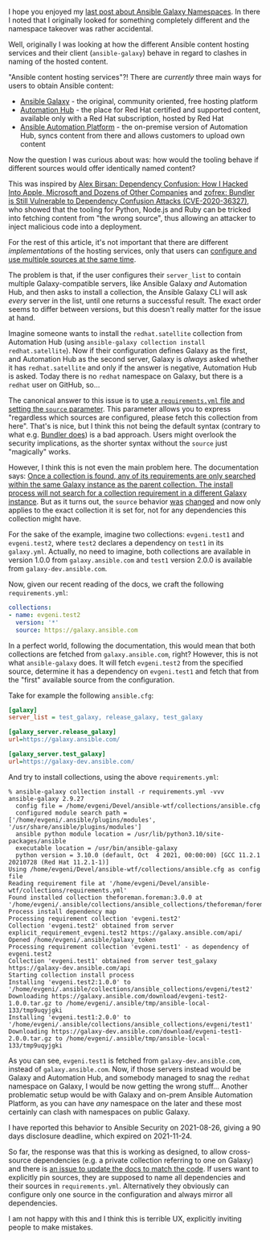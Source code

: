 <!--
.. title: Dependency confusion in the Ansible Galaxy CLI
.. slug: dependency-confusion-in-the-ansible-galaxy-cli
.. date: 2021-12-03 08:00:00 UTC
.. tags: english,planet-debian,software,linux
.. category: 
.. link: 
.. description: 
.. type: text
-->

I hope you enjoyed my [last post about Ansible Galaxy Namespaces](/2021/11/getting-access-to-somebody-elses-ansible-galaxy-namespace/). In there I noted that I originally looked for something completely different and the namespace takeover was rather accidental.

Well, originally I was looking at how the different Ansible content hosting services and their client (`ansible-galaxy`) behave in regard to clashes in naming of the hosted content.

"Ansible content hosting services"?! There are *currently* three main ways for users to obtain Ansible content:

- [Ansible Galaxy](https://galaxy.ansible.com) - the original, community oriented, free hosting platform
- [Automation Hub](https://www.ansible.com/products/automation-hub) - the place for Red Hat certified and supported content, available only with a Red Hat subscription, hosted by Red Hat
- [Ansible Automation Platform](https://www.ansible.com/products/automation-platform) - the on-premise version of Automation Hub, syncs content from there and allows customers to upload own content

Now the question I was curious about was: how would the tooling behave if different sources would offer identically named content?

This was inspired by [Alex Birsan: Dependency Confusion: How I Hacked Into Apple, Microsoft and Dozens of Other Companies](https://medium.com/@alex.birsan/dependency-confusion-4a5d60fec610) and [zofrex: Bundler is Still Vulnerable to Dependency Confusion Attacks (CVE⁠-⁠2020⁠-⁠36327)](https://www.zofrex.com/blog/2021/04/29/bundler-still-vulnerable-dependency-confusion-cve-2020-36327/), who showed that the tooling for Python, Node.js and Ruby can be tricked into fetching content from "the wrong source", thus allowing an attacker to inject malicious code into a deployment.

For the rest of this article, it's not important that there are different *implementations* of the hosting services, only that users can [configure and use multiple sources at the same time](https://docs.ansible.com/ansible/latest/user_guide/collections_using.html#galaxy-server-config).

The problem is that, if the user configures their `server_list` to contain multiple Galaxy-compatible servers, like Ansible Galaxy *and* Automation Hub, and then asks to install a collection, the Ansible Galaxy CLI will ask *every* server in the list, until one returns a successful result. The exact order seems to differ between versions, but this doesn't really matter for the issue at hand.

Imagine someone wants to install the `redhat.satellite` collection from Automation Hub (using `ansible-galaxy collection install redhat.satellite`). Now if their configuration defines Galaxy as the first, and Automation Hub as the second server, Galaxy is *always* asked whether it has `redhat.satellite` and only if the answer is negative, Automation Hub is asked. Today there is no `redhat` namespace on Galaxy, but there is a `redhat` user on GitHub, so…

The canonical answer to this issue is to [use a `requirements.yml` file and setting the `source` parameter](https://docs.ansible.com/ansible/latest/user_guide/collections_using.html#install-multiple-collections-with-a-requirements-file). This parameter allows you to express "regardless which sources are configured, please fetch this collection from here". That's is nice, but I think this not being the default syntax (contrary to what e.g. [Bundler does](https://bundler.io/gemfile.html)) is a bad approach. Users might overlook the security implications, as the shorter syntax without the `source` just "magically" works.

However, I think this is not even the main problem here. The documentation says: [Once a collection is found, any of its requirements are only searched within the same Galaxy instance as the parent collection. The install process will not search for a collection requirement in a different Galaxy instance](https://docs.ansible.com/ansible/latest/user_guide/collections_using.html#configuring-the-ansible-galaxy-client). But as it turns out, the `source` behavior [was](https://github.com/ansible/ansible/pull/72576) [changed](https://github.com/ansible/ansible/pull/72685) and now only applies to the exact collection it is set for, not for any dependencies this collection might have.

For the sake of the example, imagine two collections: `evgeni.test1` and `evgeni.test2`, where `test2` declares a dependency on `test1` in its `galaxy.yml`. Actually, no need to imagine, both collections are available in version 1.0.0 from `galaxy.ansible.com` and `test1` version 2.0.0 is available from `galaxy-dev.ansible.com`.

Now, given our recent reading of the docs, we craft the following `requirements.yml`:

```yaml
collections:
- name: evgeni.test2
  version: '*'
  source: https://galaxy.ansible.com
```

In a perfect world, following the documentation, this would mean that both collections are fetched from `galaxy.ansible.com`, right? However, this is not what `ansible-galaxy` does. It will fetch `evgeni.test2` from the specified source, determine it has a dependency on `evgeni.test1` and fetch that from the "first" available source from the configuration.

Take for example the following `ansible.cfg`:

```ini
[galaxy]
server_list = test_galaxy, release_galaxy, test_galaxy

[galaxy_server.release_galaxy]
url=https://galaxy.ansible.com/

[galaxy_server.test_galaxy]
url=https://galaxy-dev.ansible.com/
```

And try to install collections, using the above `requirements.yml`:

```{ .console hl_lines="12 13 15 16" }
% ansible-galaxy collection install -r requirements.yml -vvv                 
ansible-galaxy 2.9.27
  config file = /home/evgeni/Devel/ansible-wtf/collections/ansible.cfg
  configured module search path = ['/home/evgeni/.ansible/plugins/modules', '/usr/share/ansible/plugins/modules']
  ansible python module location = /usr/lib/python3.10/site-packages/ansible
  executable location = /usr/bin/ansible-galaxy
  python version = 3.10.0 (default, Oct  4 2021, 00:00:00) [GCC 11.2.1 20210728 (Red Hat 11.2.1-1)]
Using /home/evgeni/Devel/ansible-wtf/collections/ansible.cfg as config file
Reading requirement file at '/home/evgeni/Devel/ansible-wtf/collections/requirements.yml'
Found installed collection theforeman.foreman:3.0.0 at '/home/evgeni/.ansible/collections/ansible_collections/theforeman/foreman'
Process install dependency map
Processing requirement collection 'evgeni.test2'
Collection 'evgeni.test2' obtained from server explicit_requirement_evgeni.test2 https://galaxy.ansible.com/api/
Opened /home/evgeni/.ansible/galaxy_token
Processing requirement collection 'evgeni.test1' - as dependency of evgeni.test2
Collection 'evgeni.test1' obtained from server test_galaxy https://galaxy-dev.ansible.com/api
Starting collection install process
Installing 'evgeni.test2:1.0.0' to '/home/evgeni/.ansible/collections/ansible_collections/evgeni/test2'
Downloading https://galaxy.ansible.com/download/evgeni-test2-1.0.0.tar.gz to /home/evgeni/.ansible/tmp/ansible-local-133/tmp9uqyjgki
Installing 'evgeni.test1:2.0.0' to '/home/evgeni/.ansible/collections/ansible_collections/evgeni/test1'
Downloading https://galaxy-dev.ansible.com/download/evgeni-test1-2.0.0.tar.gz to /home/evgeni/.ansible/tmp/ansible-local-133/tmp9uqyjgki
```

As you can see, `evgeni.test1` is fetched from `galaxy-dev.ansible.com`, instead of `galaxy.ansible.com`. Now, if those servers instead would be Galaxy and Automation Hub, and somebody managed to snag the `redhat` namespace on Galaxy, I would be now getting the wrong stuff… Another problematic setup would be with Galaxy and on-prem Ansible Automation Platform, as you can have *any* namespace on the later and these most certainly can clash with namespaces on public Galaxy.

I have reported this behavior to Ansible Security on 2021-08-26, giving a 90 days disclosure deadline, which expired on 2021-11-24.

So far, the response was that this is working as designed, to allow cross-source dependencies (e.g. a private collection referring to one on Galaxy) and there is [an issue to update the docs to match the code](https://github.com/ansible/ansible/issues/76402). If users want to explicitly pin sources, they are supposed to name all dependencies and their sources in `requirements.yml`. Alternatively they obviously can configure only one source in the configuration and always mirror all dependencies.

I am not happy with this and I think this is terrible UX, explicitly inviting people to make mistakes.
